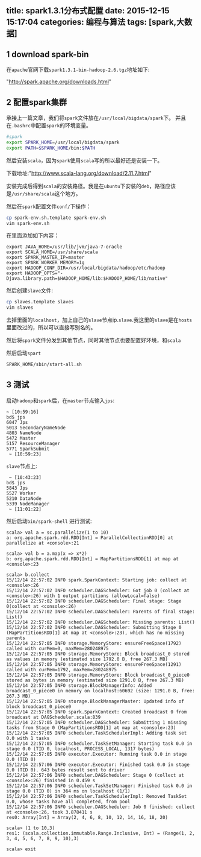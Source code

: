 title: spark1.3.1分布式配置
date: 2015-12-15 15:17:04
categories: 编程与算法
tags: [spark,大数据]
---
## 1 download spark-bin
在`apache`官网下载`spark1.3.1-bin-hadoop-2.6.tgz`地址如下:

"http://spark.apache.org/downloads.html"

## 2 配置spark集群
承接上一篇文章，我们将`spark`文件放在`/usr/local/bigdata/spark`下。
并且在`.bashrc`中配置`spark`的环境变量。

<!--more-->
```bash
#spark
export SPARK_HOME=/usr/local/bigdata/spark
export PATH=$SPARK_HOME/bin:$PATH
```
然后安装`scala`，因为`spark`使用`scala`写的所以最好还是安装一下。

下载地址:"http://www.scala-lang.org/download/2.11.7.html"

安装完成后得到`scala`的安装路径。我是在`ubuntu`下安装的`deb`，路径应该是`/usr/share/scala`这个地方。

然后在`spark`配置文件`conf/`下操作：
```sh
cp spark-env.sh.template spark-env.sh
vim spark-env.sh
```
在里面添加如下内容：
```
export JAVA_HOME=/usr/lib/jvm/java-7-oracle
export SCALA_HOME=/usr/share/scala
export SPARK_MASTER_IP=master
export SPARK_WORKER_MEMORY=1g
export HADOOP_CONF_DIR=/usr/local/bigdata/hadoop/etc/hadoop
export HADOOP_OPTS="-Djava.library.path=$HADOOP_HOME/lib:$HADOOP_HOME/lib/native"
```

然后创建`slave`文件:
```sh
cp slaves.template slaves
vim slaves
```
去掉里面的`localhost`，加上自己的`slave`节点ip.`slave`.我这里的`slave`是在`hosts`里面改过的，所以可以直接写别名的。

然后将`spark`文件分发到其他节点，同时其他节点也要配置好环境，和`scala`

然后启动`spart`
```sh
SPARK_HOME/sbin/start-all.sh
```

## 3 测试

启动`hadoop`和`spark`后，在`master`节点输入`jps`:
```
~ [10:59:16]
bd$ jps
6047 Jps
5013 SecondaryNameNode
4803 NameNode
5472 Master
5157 ResourceManager
5771 SparkSubmit
 ~ [10:59:23]
```
`slave`节点上:
```
 ~ [10:43:23]
bd$ jps                                   
5843 Jps
5527 Worker
5210 DataNode
5339 NodeManager
 ~ [11:01:22]
```
然后启动`bin/spark-shell`
进行测试:
```
scala> val a = sc.parallelize(1 to 10)
a: org.apache.spark.rdd.RDD[Int] = ParallelCollectionRDD[0] at parallelize at <console>:21

scala> val b = a.map(x => x*2)
b: org.apache.spark.rdd.RDD[Int] = MapPartitionsRDD[1] at map at <console>:23

scala> b.collect
15/12/14 22:57:02 INFO spark.SparkContext: Starting job: collect at <console>:26
15/12/14 22:57:02 INFO scheduler.DAGScheduler: Got job 0 (collect at <console>:26) with 1 output partitions (allowLocal=false)
15/12/14 22:57:02 INFO scheduler.DAGScheduler: Final stage: Stage 0(collect at <console>:26)
15/12/14 22:57:02 INFO scheduler.DAGScheduler: Parents of final stage: List()
15/12/14 22:57:02 INFO scheduler.DAGScheduler: Missing parents: List()
15/12/14 22:57:02 INFO scheduler.DAGScheduler: Submitting Stage 0 (MapPartitionsRDD[1] at map at <console>:23), which has no missing parents
15/12/14 22:57:05 INFO storage.MemoryStore: ensureFreeSpace(1792) called with curMem=0, maxMem=280248975
15/12/14 22:57:05 INFO storage.MemoryStore: Block broadcast_0 stored as values in memory (estimated size 1792.0 B, free 267.3 MB)
15/12/14 22:57:05 INFO storage.MemoryStore: ensureFreeSpace(1291) called with curMem=1792, maxMem=280248975
15/12/14 22:57:05 INFO storage.MemoryStore: Block broadcast_0_piece0 stored as bytes in memory (estimated size 1291.0 B, free 267.3 MB)
15/12/14 22:57:05 INFO storage.BlockManagerInfo: Added broadcast_0_piece0 in memory on localhost:60692 (size: 1291.0 B, free: 267.3 MB)
15/12/14 22:57:05 INFO storage.BlockManagerMaster: Updated info of block broadcast_0_piece0
15/12/14 22:57:05 INFO spark.SparkContext: Created broadcast 0 from broadcast at DAGScheduler.scala:839
15/12/14 22:57:05 INFO scheduler.DAGScheduler: Submitting 1 missing tasks from Stage 0 (MapPartitionsRDD[1] at map at <console>:23)
15/12/14 22:57:05 INFO scheduler.TaskSchedulerImpl: Adding task set 0.0 with 1 tasks
15/12/14 22:57:05 INFO scheduler.TaskSetManager: Starting task 0.0 in stage 0.0 (TID 0, localhost, PROCESS_LOCAL, 1317 bytes)
15/12/14 22:57:05 INFO executor.Executor: Running task 0.0 in stage 0.0 (TID 0)
15/12/14 22:57:06 INFO executor.Executor: Finished task 0.0 in stage 0.0 (TID 0). 643 bytes result sent to driver
15/12/14 22:57:06 INFO scheduler.DAGScheduler: Stage 0 (collect at <console>:26) finished in 0.459 s
15/12/14 22:57:06 INFO scheduler.TaskSetManager: Finished task 0.0 in stage 0.0 (TID 0) in 364 ms on localhost (1/1)
15/12/14 22:57:06 INFO scheduler.TaskSchedulerImpl: Removed TaskSet 0.0, whose tasks have all completed, from pool 
15/12/14 22:57:06 INFO scheduler.DAGScheduler: Job 0 finished: collect at <console>:26, took 3.878411 s
res0: Array[Int] = Array(2, 4, 6, 8, 10, 12, 14, 16, 18, 20)

scala> (1 to 10,3)
res1: (scala.collection.immutable.Range.Inclusive, Int) = (Range(1, 2, 3, 4, 5, 6, 7, 8, 9, 10),3)

scala> exit
```